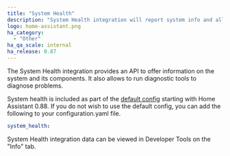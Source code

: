 ```yaml
---
title: "System Health"
description: "System Health integration will report system info and allow to run system diagnostics."
logo: home-assistant.png
ha_category:
  - "Other"
ha_qa_scale: internal
ha_release: 0.87
---
```


The System Health integration provides an API to offer information on the system and its components. It also allows to run diagnostic tools to diagnose problems.

System health is included as part of the [default config](https://www.home-assistant.io/components/default_config/) starting with Home Assistant 0.88. If you do not wish to use the default config, you can add the following to your configuration.yaml file.
```yaml
system_health:
```

System Health integration data can be viewed in Developer Tools on the "Info" tab.
